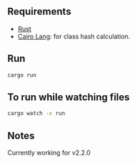 ## Requirements

- [Rust](https://www.rust-lang.org/tools/install)
- [Cairo Lang](https://www.cairo-lang.org/docs/quickstart.html#quickstart): for class hash calculation.

## Run
 
```bash 
cargo run
```

## To run while watching files
 
```bash
cargo watch -x run
```

## Notes

Currently working for v2.2.0   
